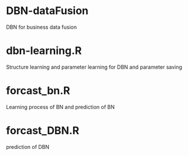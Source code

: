 # DBN-dataFusion
DBN for business data fusion
# dbn-learning.R
Structure learning and parameter learning for DBN and parameter saving
# forcast_bn.R
Learning process of BN and prediction of BN
# forcast_DBN.R
prediction of DBN
